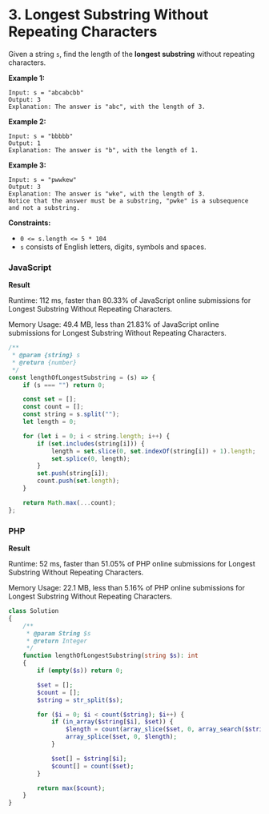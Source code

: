 # 3. Longest Substring Without Repeating Characters

Given a string `s`, find the length of the **longest substring** without repeating characters.

**Example 1:**

```
Input: s = "abcabcbb"
Output: 3
Explanation: The answer is "abc", with the length of 3.
```

**Example 2:**

```
Input: s = "bbbbb"
Output: 1
Explanation: The answer is "b", with the length of 1.
```

**Example 3:**

```
Input: s = "pwwkew"
Output: 3
Explanation: The answer is "wke", with the length of 3.
Notice that the answer must be a substring, "pwke" is a subsequence and not a substring.
```

**Constraints:**

* `0 <= s.length <= 5 * 104`
* `s` consists of English letters, digits, symbols and spaces.

### JavaScript

**Result**

Runtime: 112 ms, faster than 80.33% of JavaScript online submissions for Longest Substring Without Repeating Characters.

Memory Usage: 49.4 MB, less than 21.83% of JavaScript online submissions for Longest Substring Without Repeating Characters.

```javascript
/**
 * @param {string} s
 * @return {number}
 */
const lengthOfLongestSubstring = (s) => {
    if (s === "") return 0;

    const set = [];
    const count = [];
    const string = s.split("");
    let length = 0;

    for (let i = 0; i < string.length; i++) {
        if (set.includes(string[i])) {
            length = set.slice(0, set.indexOf(string[i]) + 1).length;
            set.splice(0, length);
        }
        set.push(string[i]);
        count.push(set.length);
    }

    return Math.max(...count);
};
```

### PHP

**Result**

Runtime: 52 ms, faster than 51.05% of PHP online submissions for Longest Substring Without Repeating Characters.

Memory Usage: 22.1 MB, less than 5.16% of PHP online submissions for Longest Substring Without Repeating Characters.

```php
class Solution
{
    /**
     * @param String $s
     * @return Integer
     */
    function lengthOfLongestSubstring(string $s): int
    {
        if (empty($s)) return 0;

        $set = [];
        $count = [];
        $string = str_split($s);

        for ($i = 0; $i < count($string); $i++) {
            if (in_array($string[$i], $set)) {
                $length = count(array_slice($set, 0, array_search($string[$i], $set) + 1));
                array_splice($set, 0, $length);
            }

            $set[] = $string[$i];
            $count[] = count($set);
        }

        return max($count);
    }
}
```
